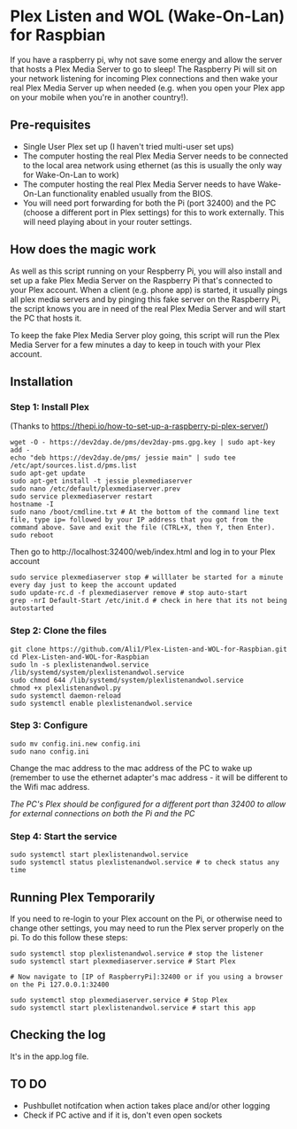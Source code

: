 # Plex Listen and WOL (Wake-On-Lan) for Raspbian

If you have a raspberry pi, why not save some energy and allow the server that hosts a Plex Media Server to go to sleep! The Raspberry Pi will sit on your network listening for incoming Plex connections and then wake your real Plex Media Server up when needed (e.g. when you open your Plex app on your mobile when you're in another country!).

## Pre-requisites
- Single User Plex set up (I haven't tried multi-user set ups)
- The computer hosting the real Plex Media Server needs to be connected to the local area network using ethernet (as this is usually the only way for Wake-On-Lan to work)
- The computer hosting the real Plex Media Server needs to have Wake-On-Lan functionality enabled usually from the BIOS.
- You will need port forwarding for both the Pi (port 32400) and the PC (choose a different port in Plex settings) for this to work externally. This will need playing about in your router settings.

## How does the magic work

As well as this script running on your Respberry Pi, you will also install and set up a fake Plex Media Server on the Raspberry Pi that's connected to your Plex account. When a client (e.g. phone app) is started, it usually pings all plex media servers and by pinging this fake server on the Raspberry Pi, the script knows you are in need of the real Plex Media Server and will start the PC that hosts it.

To keep the fake Plex Media Server ploy going, this script will run the Plex Media Server for a few minutes a day to keep in touch with your Plex account.

## Installation

### Step 1: Install Plex

(Thanks to https://thepi.io/how-to-set-up-a-raspberry-pi-plex-server/)
```
wget -O - https://dev2day.de/pms/dev2day-pms.gpg.key | sudo apt-key add -
echo "deb https://dev2day.de/pms/ jessie main" | sudo tee /etc/apt/sources.list.d/pms.list
sudo apt-get update
sudo apt-get install -t jessie plexmediaserver
sudo nano /etc/default/plexmediaserver.prev
sudo service plexmediaserver restart
hostname -I
sudo nano /boot/cmdline.txt # At the bottom of the command line text file, type ip= followed by your IP address that you got from the command above. Save and exit the file (CTRL+X, then Y, then Enter).
sudo reboot
```
Then go to http://localhost:32400/web/index.html and log in to your Plex account
```
sudo service plexmediaserver stop # willlater be started for a minute every day just to keep the account updated
sudo update-rc.d -f plexmediaserver remove # stop auto-start
grep -nrI Default-Start /etc/init.d # check in here that its not being autostarted
```

### Step 2: Clone the files
```
git clone https://github.com/Ali1/Plex-Listen-and-WOL-for-Raspbian.git
cd Plex-Listen-and-WOL-for-Raspbian
sudo ln -s plexlistenandwol.service /lib/systemd/system/plexlistenandwol.service
sudo chmod 644 /lib/systemd/system/plexlistenandwol.service
chmod +x plexlistenandwol.py
sudo systemctl daemon-reload
sudo systemctl enable plexlistenandwol.service
````

### Step 3: Configure
```
sudo mv config.ini.new config.ini
sudo nano config.ini
```
Change the mac address to the mac address of the PC to wake up (remember to use the ethernet adapter's mac address - it will be different to the Wifi mac address.

*The PC's Plex should be configured for a different port than 32400 to allow for external connections on both the Pi and the PC*

### Step 4: Start the service
```
sudo systemctl start plexlistenandwol.service
sudo systemctl status plexlistenandwol.service # to check status any time
```

## Running Plex Temporarily
If you need to re-login to your Plex account on the Pi, or otherwise need to change other settings, you may need to run the Plex server properly on the pi. To do this follow these steps:
```
sudo systemctl stop plexlistenandwol.service # stop the listener
sudo systemctl start plexmediaserver.service # Start Plex

# Now navigate to [IP of RaspberryPi]:32400 or if you using a browser on the Pi 127.0.0.1:32400

sudo systemctl stop plexmediaserver.service # Stop Plex
sudo systemctl start plexlistenandwol.service # start this app
```

## Checking the log
It's in the app.log file.

## TO DO
- Pushbullet notifcation when action takes place and/or other logging
- Check if PC active and if it is, don't even open sockets
